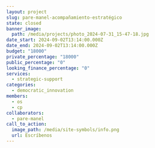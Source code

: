 ```yaml
---
layout: project
slug: pare-manel-acompañamiento-estratégico
state: closed
banner_image:
  path: /media/projects/photo_2024-07-31_15-47-18.jpg
date_start: 2024-09-02T13:14:00.000Z
date_end: 2024-09-02T13:14:00.000Z
budget: "18000"
private_percentage: "18000"
public_percentage: "0"
looking_finance_percentage: "0"
services:
  - strategic-support
categories:
  - democratic_innovation
members:
  - os
  - cp
collaborators:
  - pare-manel
call_to_action:
  image_path: /media/site-symbols/info.png
  url: Escríbenos
---
```

